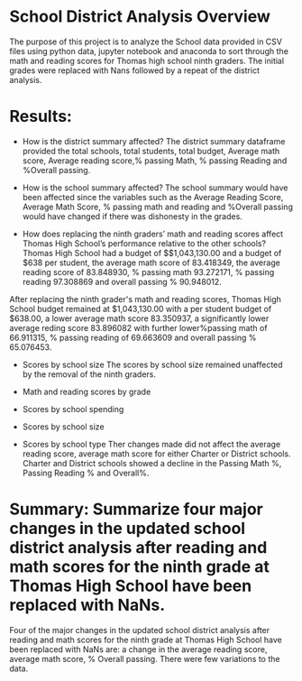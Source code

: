 # School District Analysis Overview 
The purpose of this project is to analyze the School data provided in CSV files using python data, jupyter notebook and anaconda to sort through the math and reading scores for Thomas high school ninth graders. The initial grades were replaced with Nans followed by a repeat of the district analysis. 

# Results: 
* How is the district summary affected?
The district summary dataframe provided the total schools, total students, total budget, Average math score, Average reading score,% passing Math, % passing Reading and %Overall passing. 

* How is the school summary affected?
The school summary would have been affected since the variables such as the Average Reading Score, Average Math Score, % passing math and reading and %Overall passing would have changed if there was dishonesty in the grades. 

* How does replacing the ninth graders’ math and reading scores affect Thomas High School’s performance relative to the other schools?
Thomas High School had a budget of $$1,043,130.00 and a budget of $638 per student, the average math score of 83.418349, the average reading score of 83.848930, % passing math	93.272171, % passing reading 97.308869 and overall passing % 90.948012.

After replacing the ninth grader's math and reading scores, Thomas High School budget remained at	$1,043,130.00	 with a per student budget of $638.00, a lower average math score	83.350937, a significantly lower average reding score	83.896082 with further lower%passing math of	66.911315, % passing reading of	69.663609	and overall passing % 65.076453.

* Scores by school size
The scores by school size remained unaffected by the removal of the ninth graders. 

* Math and reading scores by grade

* Scores by school spending

* Scores by school size

* Scores by school type
Ther changes made did not affect the average reading score, average math score for either Charter or District schools. Charter and District schools showed a decline in the Passing Math %, Passing Reading % and Overall%.
# Summary: Summarize four major changes in the updated school district analysis after reading and math scores for the ninth grade at Thomas High School have been replaced with NaNs.
Four of the major changes in the updated school district analysis after reading and math scores for the ninth grade at Thomas High School have been replaced with NaNs are: a change in the average reading score, average math score, % Overall passing. There were few variations to the data.
